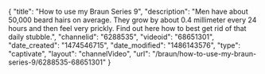 {
    "title": "How to use my Braun Series 9",
    "description": "Men have about 50,000 beard hairs on average. They grow by about 0.4 millimeter every 24 hours and then feel very prickly. Find out here how to best get rid of that daily stubble.",
    "channelid": "6288535",
    "videoid": "68651301",
    "date_created": "1474546715",
    "date_modified": "1486143576",
    "type": "captivate",
    "layout": "channelVideo",
    "url": "\/braun\/how-to-use-my-braun-series-9\/6288535-68651301"
}